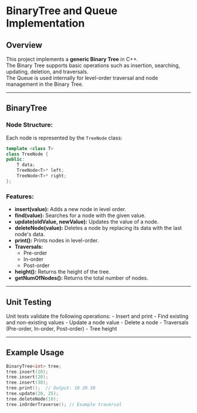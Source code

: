 # BinaryTree and Queue Implementation

## Overview

This project implements a **generic Binary Tree** in C++.\
The Binary Tree supports basic operations such as insertion, searching,
updating, deletion, and traversals.\
The Queue is used internally for level-order traversal and node
management in the Binary Tree.

------------------------------------------------------------------------
## BinaryTree

### Node Structure:

Each node is represented by the `TreeNode` class:

``` cpp
template <class T>
class TreeNode {
public:
    T data;
    TreeNode<T>* left;
    TreeNode<T>* right;
};
```

### Features:

-   **insert(value):** Adds a new node in level order.
-   **find(value):** Searches for a node with the given value.
-   **update(oldValue, newValue):** Updates the value of a node.
-   **deleteNode(value):** Deletes a node by replacing its data with the
    last node's data.
-   **print():** Prints nodes in level-order.
-   **Traversals:**
    -   Pre-order
    -   In-order
    -   Post-order
-   **height():** Returns the height of the tree.
-   **getNumOfNodes():** Returns the total number of nodes.

------------------------------------------------------------------------

## Unit Testing

Unit tests validate the following operations: - Insert and print - Find
existing and non-existing values - Update a node value - Delete a node -
Traversals (Pre-order, In-order, Post-order) - Tree height

------------------------------------------------------------------------

## Example Usage

``` cpp
BinaryTree<int> tree;
tree.insert(10);
tree.insert(20);
tree.insert(30);
tree.print();  // Output: 10 20 30
tree.update(20, 25);
tree.deleteNode(10);
tree.inOrderTraverse(); // Example traversal
```
